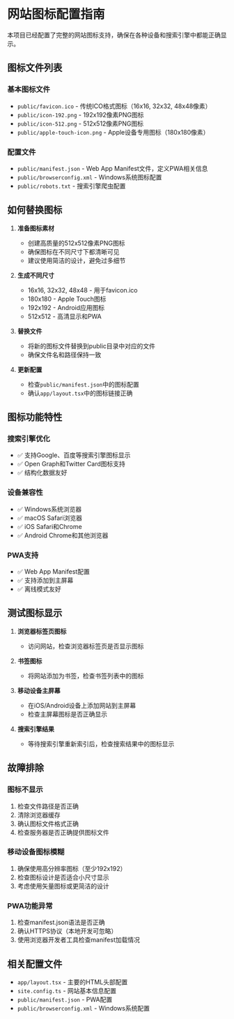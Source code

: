 # 网站图标配置指南

本项目已经配置了完整的网站图标支持，确保在各种设备和搜索引擎中都能正确显示。

## 图标文件列表

### 基本图标文件
- `public/favicon.ico` - 传统ICO格式图标（16x16, 32x32, 48x48像素）
- `public/icon-192.png` - 192x192像素PNG图标
- `public/icon-512.png` - 512x512像素PNG图标
- `public/apple-touch-icon.png` - Apple设备专用图标（180x180像素）

### 配置文件
- `public/manifest.json` - Web App Manifest文件，定义PWA相关信息
- `public/browserconfig.xml` - Windows系统图标配置
- `public/robots.txt` - 搜索引擎爬虫配置

## 如何替换图标

1. **准备图标素材**
   - 创建高质量的512x512像素PNG图标
   - 确保图标在不同尺寸下都清晰可见
   - 建议使用简洁的设计，避免过多细节

2. **生成不同尺寸**
   - 16x16, 32x32, 48x48 - 用于favicon.ico
   - 180x180 - Apple Touch图标
   - 192x192 - Android应用图标
   - 512x512 - 高清显示和PWA

3. **替换文件**
   - 将新的图标文件替换到public目录中对应的文件
   - 确保文件名和路径保持一致

4. **更新配置**
   - 检查`public/manifest.json`中的图标配置
   - 确认`app/layout.tsx`中的图标链接正确

## 图标功能特性

### 搜索引擎优化
- ✅ 支持Google、百度等搜索引擎图标显示
- ✅ Open Graph和Twitter Card图标支持
- ✅ 结构化数据友好

### 设备兼容性
- ✅ Windows系统浏览器
- ✅ macOS Safari浏览器
- ✅ iOS Safari和Chrome
- ✅ Android Chrome和其他浏览器

### PWA支持
- ✅ Web App Manifest配置
- ✅ 支持添加到主屏幕
- ✅ 离线模式友好

## 测试图标显示

1. **浏览器标签页图标**
   - 访问网站，检查浏览器标签页是否显示图标

2. **书签图标**
   - 将网站添加为书签，检查书签列表中的图标

3. **移动设备主屏幕**
   - 在iOS/Android设备上添加网站到主屏幕
   - 检查主屏幕图标是否正确显示

4. **搜索引擎结果**
   - 等待搜索引擎重新索引后，检查搜索结果中的图标显示

## 故障排除

### 图标不显示
1. 检查文件路径是否正确
2. 清除浏览器缓存
3. 确认图标文件格式正确
4. 检查服务器是否正确提供图标文件

### 移动设备图标模糊
1. 确保使用高分辨率图标（至少192x192）
2. 检查图标设计是否适合小尺寸显示
3. 考虑使用矢量图标或更简洁的设计

### PWA功能异常
1. 检查manifest.json语法是否正确
2. 确认HTTPS协议（本地开发可忽略）
3. 使用浏览器开发者工具检查manifest加载情况

## 相关配置文件

- `app/layout.tsx` - 主要的HTML头部配置
- `site.config.ts` - 网站基本信息配置
- `public/manifest.json` - PWA配置
- `public/browserconfig.xml` - Windows系统配置 